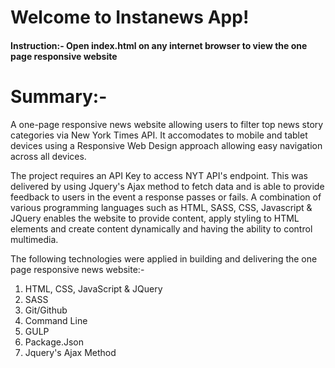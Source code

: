 
#  Welcome to Instanews  App! 	


####  Instruction:-  Open index.html on any internet browser to view the one page responsive website 


# Summary:- 

A one-page responsive news website allowing users to filter top news story categories via New York Times API.  It 
accomodates to mobile and tablet devices using a Responsive Web Design approach allowing easy navigation across all devices.  

The project requires an API Key to access NYT API's endpoint. This was delivered by using Jquery's Ajax method to fetch data
and is able to provide feedback to users in the event a response passes or fails. A combination of various programming languages such as HTML, SASS, CSS, Javascript & JQuery  enables the website to  provide content, apply styling to HTML elements 
and create content dynamically and having the ability to control multimedia. 


The following technologies were applied in building and delivering the one page responsive news website:- 

1.	HTML, CSS, JavaScript & JQuery 
1.	SASS
1.	Git/Github
1.	Command Line
1.  GULP
1.  Package.Json
1.  Jquery's Ajax Method
